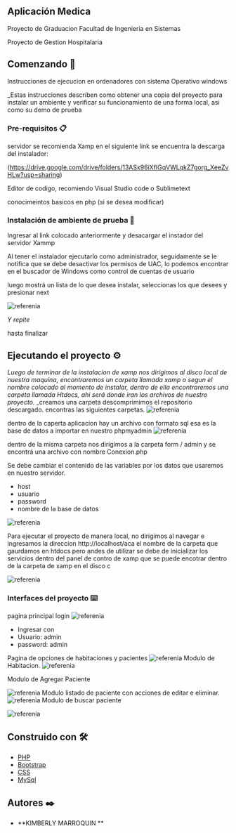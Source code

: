 ## Aplicación Medica
Proyecto de Graduacion
Facultad de Ingenieria en Sistemas 

Proyecto de Gestion Hospitalaria 

## Comenzando 🚀
Instrucciones de ejecucion en ordenadores con sistema Operativo windows 

_Estas instrucciones describen como  obtener una copia del proyecto para instalar un ambiente y verificar su funcionamiento de una forma local, asi como su demo de prueba 


### Pre-requisitos 📋

servidor se recomienda Xamp
en el siguiente link se encuentra la descarga del instalador: 


(https://drive.google.com/drive/folders/13ASx96iXfIGqVWLqkZ7gorg_XeeZvHLw?usp=sharing)

 Editor de codigo, recomiendo Visual Studio code o Sublimetext 

conocimeintos basicos en php (si se desea modificar) 



### Instalación de ambiente de prueba 🔧

Ingresar al link colocado anteriormente y desacargar el instador del servidor Xammp

Al tener el instalador ejecutarlo como administrador, seguidamente se le notifica que se debe desactivar los permisos de UAC, lo podemos encontrar en el buscador de Windows como control de cuentas de usuario  

luego mostrá un lista de lo que desea instalar, seleccionas los que desees y presionar next 


![referenia](https://github.com/kimberly284/Tesis/blob/main/aplicacion%20medica/capturas/Captura.PNG)


_Y repite_


hasta finalizar



## Ejecutando el proyecto  ⚙️

_Luego de terminar de la instalacion de xamp nos dirigimos al disco local de nuestra maquina, encontraremos un carpeta llamada xamp o segun el nombre colocado al momento de instalar, dentro de ella encontraremos una carpeta llamada Htdocs, ahi será donde iran los archivos de nuestro proyecto._
_creamos una carpeta descomprimimos el repositorio descargado.
encontras las siguientes carpetas.
![referenia](https://github.com/kimberly284/Tesis/blob/main/aplicacion%20medica/capturas/Captura.PNG)


dentro de la caperta aplicacion hay un archivo con formato sql 
esa es la base de datos a importar en nuestro phpmyadmin 
![referenia](https://github.com/kimberly284/Tesis/blob/main/aplicacion%20medica/capturas/Captura%204.PNG)


dentro de la misma carpeta nos dirigimos a la carpeta form / admin 
y se encontrá una archivo con nombre Conexion.php 
 
Se debe cambiar el contenido de las variables por los datos que usaremos en nuestro servidor.
 
   - host
   - usuario
   - password
   - nombre de la base de datos


![referenia](https://github.com/kimberly284/Tesis/blob/main/aplicacion%20medica/capturas/Captura%205.PNG)



Para ejecutar el proyecto de manera local, no dirigimos al navegar e ingresamos la direccion 
http://localhost/aca el nombre de la carpeta que gaurdamos en htdocs
pero andes de utilizar se debe de inicializar los servicios  dentro del  panel de contro de xamp que se puede encotrar dentro de la carpeta de xamp en el disco c


![referenia](https://github.com/kimberly284/Tesis/blob/main/aplicacion%20medica/capturas/Captura%203.PNG)

### Interfaces del proyecto ⌨️

pagina principal login 
![referenia](https://github.com/kimberly284/Tesis/blob/main/aplicacion%20medica/capturas/Captura6.PNG)

- Ingresar con 
- Usuario: admin
- password: admin


Pagina de opciones de habitaciones y pacientes 
![referenia](https://github.com/kimberly284/Tesis/blob/main/aplicacion%20medica/capturas/Captura%207.PNG)
Modulo de Habitacion. 
![referenia](https://github.com/kimberly284/Tesis/blob/main/aplicacion%20medica/capturas/Captura%208.PNG)

Modulo de Agregar Paciente

![referenia](https://github.com/kimberly284/Tesis/blob/main/aplicacion%20medica/capturas/Captura9.PNG)
Modulo  listado de paciente con acciones de editar e eliminar. 
![referenia](https://github.com/kimberly284/Tesis/blob/main/aplicacion%20medica/capturas/Captura%2010.PNG)
Modulo de buscar paciente  


![referenia](https://github.com/kimberly284/Tesis/blob/main/aplicacion%20medica/capturas/Captura%2011.PNG)

## Construido con 🛠️



* [PHP](https://www.php.net/manual/es/index.php) 
* [Bootstrap](https://getbootstrap.com/) 
* [CSS](https://developer.mozilla.org/es/docs/Web/CSS) 
* [MySql](https://www.mysql.com/) 


## Autores ✒️


* **KIMBERLY MARROQUIN ** 







